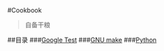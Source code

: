 #Cookbook
> 自备干粮

##目录
###[Google Test](https://github.com/zhuzhenpeng/Cookbook/tree/master/gtest)
###[GNU make](https://github.com/zhuzhenpeng/Cookbook/tree/master/make)
###[Python](https://github.com/zhuzhenpeng/Cookbook/tree/master/python)
